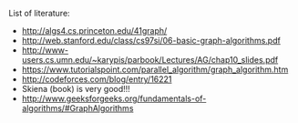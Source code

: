 List of literature:

- http://algs4.cs.princeton.edu/41graph/
- http://web.stanford.edu/class/cs97si/06-basic-graph-algorithms.pdf
- http://www-users.cs.umn.edu/~karypis/parbook/Lectures/AG/chap10_slides.pdf
- https://www.tutorialspoint.com/parallel_algorithm/graph_algorithm.htm
- http://codeforces.com/blog/entry/16221
- Skiena (book) is very good!!!
- http://www.geeksforgeeks.org/fundamentals-of-algorithms/#GraphAlgorithms

